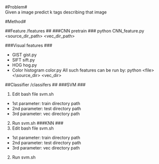 #Problem#  
Given a image predict k tags describing that image 

#Method#

##Feature /features ##
###CNN pretrain ###
python CNN_feature.py \<source_dir_path\> \<vec_dir_path\>

###Visual features ###
* GIST gist.py 
* SIFT sift.py 
* HOG hog.py 
* Color histogram color.py 
All such features can be run by: 
python \<file\> <\source_dir\> \<vec_dir\>

##Classifier /classifers ##
###SVM ###
1. Edit bash file svm.sh 
* 1st parameter: train directory path 
* 2nd parameter: test directory path 
* 3rd parameter: vec directory path 

2. Run svm.sh 
###KNN ###
1. Edit bash file svm.sh 
* 1st parameter: train directory path 
* 2nd parameter: test directory path 
* 3rd parameter: vec directory path 

2. Run svm.sh 


